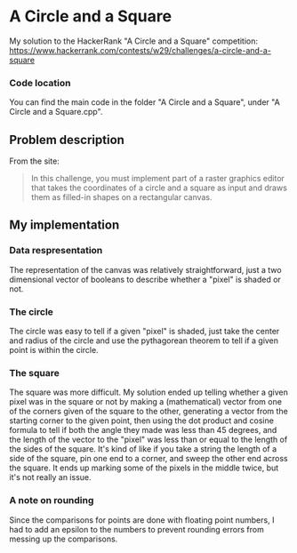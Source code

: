 # A Circle and a Square
My solution to the HackerRank "A Circle and a Square" competition:
https://www.hackerrank.com/contests/w29/challenges/a-circle-and-a-square

### Code location
You can find the main code in the folder "A Circle and a Square", under "A Circle and a Square.cpp".

## Problem description
From the site:
> In this challenge, you must implement part of a raster graphics editor that takes the coordinates of a circle and a square as input and draws them as filled-in shapes on a rectangular canvas.

## My implementation

### Data respresentation

The representation of the canvas was relatively straightforward, just a two dimensional vector of booleans to describe whether
a "pixel" is shaded or not.

### The circle
The circle was easy to tell if a given "pixel" is shaded, just take the center and radius of the circle and use the pythagorean
theorem to tell if a given point is within the circle.

### The square
The square was more difficult. My solution ended up telling whether a given pixel was in the square or not by making a 
(mathematical) vector from one of the corners given of the square to the other, generating a vector from the starting corner
to the given point, then using the dot product and cosine formula to tell if both the angle they made was less than 45 degrees,
and the length of the vector to the "pixel" was less than or equal to the length of the sides of the square. It's kind of like
if you take a string the length of a side of the square, pin one end to a corner, and sweep the other end across the square. 
It ends up marking some of the pixels in the middle twice, but it's not really an issue. 

### A note on rounding
Since the comparisons for points are done with floating point numbers, I had to add an epsilon to the numbers to prevent
rounding errors from messing up the comparisons.
